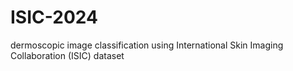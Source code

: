 # ISIC-2024
 dermoscopic image classification using International Skin Imaging Collaboration (ISIC) dataset
